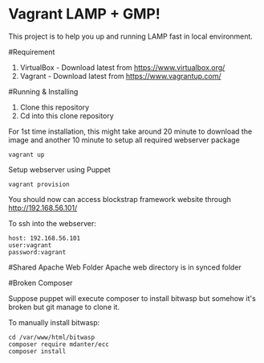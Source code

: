 # Vagrant LAMP + GMP!

This project is to help you up and running LAMP fast in local environment.

#Requirement

1. VirtualBox - Download latest from https://www.virtualbox.org/
2. Vagrant - Download latest from https://www.vagrantup.com/

#Running & Installing

1. Clone this repository
2. Cd into this clone repository

For 1st time installation, this might take around 20 minute to download the image and another 10 minute to setup all required webserver package

```
vagrant up
```

Setup webserver using Puppet

```
vagrant provision
```

You should now can access blockstrap framework website through http://192.168.56.101/

To ssh into the webserver:
```
host: 192.168.56.101
user:vagrant
password:vagrant
```

#Shared Apache Web Folder
Apache web directory is in synced folder

#Broken Composer

Suppose puppet will execute composer to install bitwasp but somehow it's broken but git manage to clone it.

To manually install bitwasp:
```
cd /var/www/html/bitwasp
composer require mdanter/ecc
composer install
```